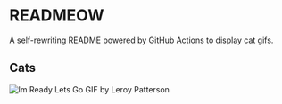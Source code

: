 # READMEOW

A self-rewriting README powered by GitHub Actions to display cat gifs.

## Cats

![Im Ready Lets Go GIF by Leroy Patterson](https://media1.giphy.com/media/CjmvTCZf2U3p09Cn0h/200.gif?cid=9acd02daca9pw347qijkv51fpcb30ht45r2cl2tnqjk4t6xj&ep=v1_gifs_search&rid=200.gif&ct=g)

